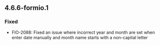 ## 4.6.6-formio.1
### Fixed
 - FIO-2088: Fixed an issue where incorrect year and month are set when enter date manually and month name starts with a non-capital letter
